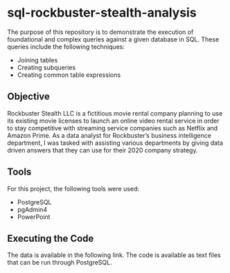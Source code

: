 # sql-rockbuster-stealth-analysis
The purpose of this repository is to demonstrate the execution of foundational and complex 
queries against a given database in SQL. These queries include the following techniques:
- Joining tables
- Creating subqueries
- Creating common table expressions

## Objective
Rockbuster Stealth LLC is a fictitious movie rental company planning to use its existing movie licenses to launch an online video rental service in order to stay 
competitive with streaming service companies such as Netflix and Amazon Prime.
As a data analyst for Rockbuster’s business intelligence department, I was tasked with assisting various departments by giving data driven answers that they can use for 
their 2020 company strategy. 

## Tools
For this project, the following tools were used:
- PostgreSQL
- pgAdmin4
- PowerPoint

## Executing the Code
The data is available in the following link.
The code is available as text files that can be run through PostgreSQL.

